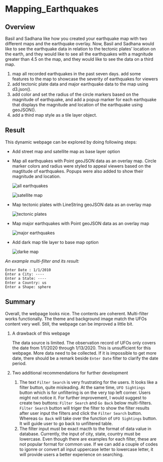 # Mapping_Earthquakes
## Overview
Basil and Sadhana like how you created your earthquake map with two different maps and the earthquake overlay. Now, Basil and Sadhana would like to see the earthquake data in relation to the tectonic plates’ location on the earth, and they would like to see all the earthquakes with a magnitude greater than 4.5 on the map, and they would like to see the data on a third map.

1. map all recorded earthquakes in the past seven days. add some features to the map to showcase the severity of earthquakes for viewers
2. add tectonic plate data and major earthquake data to the map using d3.json(). 
3. add color and set the radius of the circle markers based on the magnitude of earthquake, and add a popup marker for each earthquake that displays the magnitude and location of the earthquake using geoJSON().
4. add a third map style as a tile layer object.


## Result

This dynamic webpage can be explored by doing following steps:
 - Add street map and satellite map as base layer option
    
 - Map all earthquakes with Point geoJSON data as an overlay map. 
   Circle marker colors and radius were styled to appeal viewers based on the magtitude of earthquakes. Popups were also added to show their magnitude and location.
  
    ![all earthquakes](https://user-images.githubusercontent.com/105877888/185680453-d4ae4216-7ed8-43a1-930c-78e0c7aa422d.png)
      
    ![satellite map](https://user-images.githubusercontent.com/105877888/185682085-4330921d-a072-4826-802a-14a98b56552b.png)

 - Map tectonic plates with LineString geoJSON data as an overlay map
  
    ![tectonic plates](https://user-images.githubusercontent.com/105877888/185681411-c372c3f7-03f5-4e2f-a0db-98b592d8573e.png)

  
 - Map major earthquakes with Point geoJSON data as an overlay map
  
    ![major earthquakes](https://user-images.githubusercontent.com/105877888/185681433-541feed2-8a51-40a0-8210-d871101bbfa7.png)

 - Add dark map tile layer to base map option

    ![darke  map](https://user-images.githubusercontent.com/105877888/185682220-0d2ce2da-b24f-4321-9f15-67c5074ab79b.png)


*An example multi-filter and its result:*
```
Enter Date : 1/1/2010
Enter a City: ----
Enter a State: ----
Enter a Country: us
Enter a Shape: sphere
```


## Summary
Overall, the webpage looks nice. The contents are coherent. Multi-filter works functionally. The theme and background image match the UFOs content very well. Still, the webpage can be improved a little bit. 
  1. A drawback of this webpage
     
     The data source is limited. The observation record of UFOs only covers the date from 1/1/2020 through 1/13/2020. This is unsufficient for this webpage. More data need to be collected. If it is impossible to get more date, there should be a remark beside `Enter Date` filter to clarify the date period.
  
  2. Two additional recommendations for further development 
     
     1. The text `Filter Search` is very frustrating for the users. It looks like a filter button, quite misleading. At the same time,  `UFO Sightings` button which is for unfiltering is on the very top left corner. Users might not notice it. For further improvement, I would suggest to create two buttons: `Filter Search` and `Go Back` below multi-filters. `Filter Search` button will triger the filter to show the filter results after user input the filters and click the `Filter Search` button. Whereas `Go Back` will take over the function of `UFO Sightings` button. It will guide user to go back to unfiltered table.
     2. The filter input must be exact macth to the format of data value in database. Currently, the input of city, state, country must be lowercase. Even though there are examples for each filter, these are not popular format for common use. If we can add a couple of codes to igonre or convert all input uppercase letter to lowercase letter, it will provide users a better experience on searching.
     
